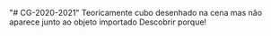 "# CG-2020-2021" 
Teoricamente cubo desenhado na cena mas não aparece junto ao objeto importado
Descobrir porque!